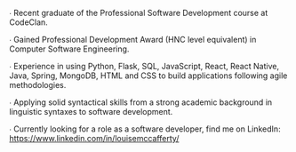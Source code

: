 ∙ Recent graduate of the Professional Software Development course at CodeClan.

∙ Gained Professional Development Award (HNC level equivalent) in Computer Software Engineering.

∙ Experience in using Python, Flask, SQL, JavaScript, React, React Native, Java, Spring, MongoDB, HTML and CSS to build applications following agile         methodologies.

∙ Applying solid syntactical skills from a strong academic background in linguistic syntaxes to software development.

∙ Currently looking for a role as a software developer, find me on LinkedIn: https://www.linkedin.com/in/louisemccafferty/

